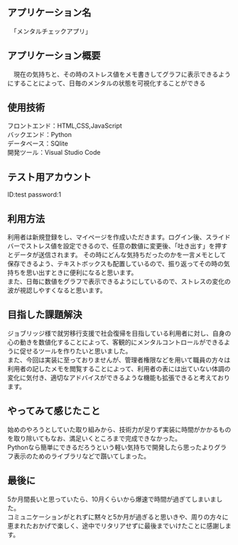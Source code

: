 
## アプリケーション名　
　「メンタルチェックアプリ」


## アプリケーション概要　
　現在の気持ちと、その時のストレス値をメモ書きしてグラフに表示できるようにすることによって、日毎のメンタルの状態を可視化することができる

## 使用技術
フロントエンド：HTML,CSS,JavaScript  
バックエンド：Python  
データベース：SQlite  
開発ツール：Visual Studio Code  

## テスト用アカウント　
ID:test  password:1 

## 利用方法
利用者は新規登録をし、マイページを作成いただきます。ログイン後、スライドバーでストレス値を設定できるので、任意の数値に変更後、「吐き出す」を押すとデータが送信されます。  その時にどんな気持ちだったのかを一言メモとして保存できるよう、テキストボックスも配置しているので、振り返ってその時の気持ちを思い出すときに便利になると思います。  
また、日毎に数値をグラフで表示できるようにしているので、ストレスの変化の波が視認しやすくなると思います。

## 目指した課題解決
ジョブリッジ様で就労移行支援で社会復帰を目指している利用者に対し、自身の心の動きを数値化することによって、客観的にメンタルコントロールができるように促せるツールを作りたいと思いました。  
また、今回は実装に至っておりませんが、管理者権限などを用いて職員の方々は利用者の記したメモを閲覧することによって、利用者の表には出ていない体調の変化に気付き、適切なアドバイスができるような機能も拡張できると考えております。

## やってみて感じたこと
始めのやろうとしていた取り組みから、技術力が足りず実装に時間がかかるものを取り除いてもなお、満足いくところまで完成できなかった。  
Pythonなら簡単にできるだろうという軽い気持ちで開発したら思ったよりグラフ表示のためのライブラリなどで躓いてしまった。  
## 最後に
5か月間長いと思っていたら、10月くらいから爆速で時間が過ぎてしまいました。  
コミュニケーションがとれずに黙々と5か月が過ぎると思いきや、周りの方々に恵まれたおかげで楽しく、途中でリタリアせずに最後までいけたことに感謝します。  

